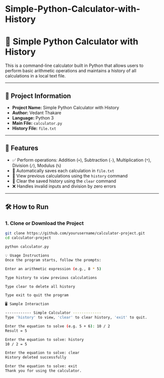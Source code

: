 # Simple-Python-Calculator-with-History

# 🧮 Simple Python Calculator with History

This is a command-line calculator built in Python that allows users to perform basic arithmetic operations and maintains a history of all calculations in a local text file.

---

## 📁 Project Information

- **Project Name:** Simple Python Calculator with History  
- **Author:** Vedant Thakare  
- **Language:** Python 3  
- **Main File:** `calculator.py`  
- **History File:** `file.txt`

---

## 🚀 Features

- ✅ Perform operations: Addition (`+`), Subtraction (`-`), Multiplication (`*`), Division (`/`), Modulus (`%`)
- 💾 Automatically saves each calculation in `file.txt`
- 📜 View previous calculations using the `history` command
- 🧹 Clear the saved history using the `clear` command
- ❌ Handles invalid inputs and division by zero errors

---

## 🛠️ How to Run

### 1. Clone or Download the Project

```bash
git clone https://github.com/yourusername/calculator-project.git
cd calculator-project

python calculator.py

💡 Usage Instructions
Once the program starts, follow the prompts:

Enter an arithmetic expression (e.g., 8 * 5)

Type history to view previous calculations

Type clear to delete all history

Type exit to quit the program

🖥️ Sample Interaction

------------ Simple Calculator -------------
Type 'history' to view, 'clear' to clear history, 'exit' to quit.

Enter the equation to solve (e.g. 5 + 6): 10 / 2
Result = 5

Enter the equation to solve: history
10 / 2 = 5

Enter the equation to solve: clear
History deleted successfully

Enter the equation to solve: exit
Thank you for using the calculator.
